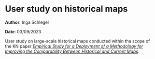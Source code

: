 # User study on historical maps

**Author**: Inga Schlegel

**Date**: 03/09/2023

User study on large-scale historical maps conducted within the scope of the KN paper [*Empirical Study for a Deployment of a Methodology for Improving the Comparability Between Historical and Current Maps*](https://doi.org/10.1007/s42489-019-00016-0).
